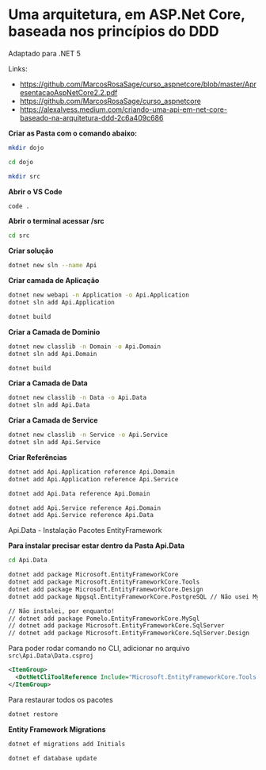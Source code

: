 # Uma arquitetura, em ASP.Net Core, baseada nos princípios do DDD

Adaptado para .NET 5

Links:

- https://github.com/MarcosRosaSage/curso_aspnetcore/blob/master/ApresentacaoAspNetCore2.2.pdf
- https://github.com/MarcosRosaSage/curso_aspnetcore
- https://alexalvess.medium.com/criando-uma-api-em-net-core-baseado-na-arquitetura-ddd-2c6a409c686

**Criar as Pasta com o comando abaixo:**

```bash
mkdir dojo

cd dojo

mkdir src
```

**Abrir o VS Code**

```bash
code .
```

**Abrir o terminal acessar /src**

```bash
cd src
```

**Criar solução**

```bash
dotnet new sln --name Api
```

**Criar camada de Aplicação**

```bash
dotnet new webapi -n Application -o Api.Application
dotnet sln add Api.Application

dotnet build
```

**Criar a Camada de Dominio**

```bash
dotnet new classlib -n Domain -o Api.Domain
dotnet sln add Api.Domain

dotnet build
```

**Criar a Camada de Data**

```bash
dotnet new classlib -n Data -o Api.Data
dotnet sln add Api.Data
```

**Criar a Camada de Service**

```bash
dotnet new classlib -n Service -o Api.Service
dotnet sln add Api.Service
```

**Criar Referências**

```bash
dotnet add Api.Application reference Api.Domain
dotnet add Api.Application reference Api.Service

dotnet add Api.Data reference Api.Domain

dotnet add Api.Service reference Api.Domain
dotnet add Api.Service reference Api.Data
```

Api.Data - Instalação Pacotes EntityFramework

**Para instalar precisar estar dentro da Pasta Api.Data**

```bash
cd Api.Data

dotnet add package Microsoft.EntityFrameworkCore
dotnet add package Microsoft.EntityFrameworkCore.Tools
dotnet add package Microsoft.EntityFrameworkCore.Design
dotnet add package Npgsql.EntityFrameworkCore.PostgreSQL // Não usei MySQL

// Não instalei, por enquanto!
// dotnet add package Pomelo.EntityFrameworkCore.MySql
// dotnet add package Microsoft.EntityFrameworkCore.SqlServer
// dotnet add package Microsoft.EntityFrameworkCore.SqlServer.Design
```

Para poder rodar comando no CLI, adicionar no arquivo `src\Api.Data\Data.csproj`

```xml
<ItemGroup>
  <DotNetCliToolReference Include="Microsoft.EntityFrameworkCore.Tools.dotnet " Version="2.0.3" />
</ItemGroup>
```

Para restaurar todos os pacotes

```bash
dotnet restore
```

**Entity Framework Migrations**


```bash
dotnet ef migrations add Initials

dotnet ef database update
```